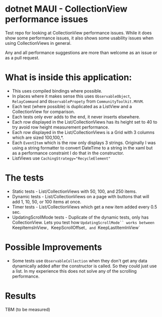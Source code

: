 # dotnet MAUI - CollectionView performance issues

Test repo for looking at CollectionView performance issues. While it does show some performance issues, it also shows some usability issues when using CollectionViews in general.

Any and all performance suggestions are more than welcome as an issue or as a pull request.

# What is inside this application:
- This uses compiled bindings where possible.
- In places where it makes sense this uses `ObservableObject`, `RelayCommand` and `ObservablePropety` from `CommunityToolkit.MVVM`.
- Each test (where possible) is duplicated as a ListView and a CollectionView for comparison.
- Each tests only ever adds to the end, it never inserts elsewhere.
- Each row displayed in the List/CollectionViews has its height set to 40 to try avoid row height measurement performance.
- Each row displayed in the List/CollectionViews is a Grid with 3 columns which are sized 100,100,*.
- Each `EventItem` which is the row only displays 3 strings. Originally I was using a string formatter to convert DateTime to a string in the xaml but as a performance constraint I do that in the constructor.
- ListViews use `CachingStrategy="RecycleElement"`

# The tests
- Static tests - List/CollectionViews with 50, 100, and 250 items.
- Dynamic tests - List/CollectionViews on a page with buttons that will add 1, 10, 50, or 100 items at once.
- Timer tests - List/CollectionViews which get a new item added every 0.5 sec.
- UpdatingScrollMode tests - Duplicate of the dynamic tests, only has CollectionView. Lets you test how `UpdatingScrollMode`` works between `KeepItemsInView`, `KeepScrollOffset`, and `KeepLastItemInView`

# Possible Improvements
- Some tests use `ObservableCollection` when they don't get any data dynamically added after the constructor is called. So they could just use a list. In my experience this does not solve any of the scrolling performance.

# Results
TBM (to be measured)